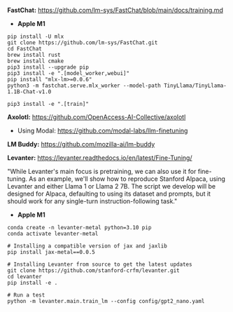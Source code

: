 **FastChat:** https://github.com/lm-sys/FastChat/blob/main/docs/training.md  

- **Apple M1**  

```
pip install -U mlx
git clone https://github.com/lm-sys/FastChat.git
cd FastChat
brew install rust 
brew install cmake
pip3 install --upgrade pip
pip3 install -e ".[model_worker,webui]"
pip install "mlx-lm>=0.0.6"
python3 -m fastchat.serve.mlx_worker --model-path TinyLlama/TinyLlama-1.1B-Chat-v1.0
```

```
pip3 install -e ".[train]"
```

**Axolotl:** https://github.com/OpenAccess-AI-Collective/axolotl  
- Using Modal: https://github.com/modal-labs/llm-finetuning

**LM Buddy:** https://github.com/mozilla-ai/lm-buddy  

**Levanter:** https://levanter.readthedocs.io/en/latest/Fine-Tuning/

"While Levanter's main focus is pretraining, we can also use it for fine-tuning. As an example, we'll show how to reproduce Stanford Alpaca, using Levanter and either Llama 1 or Llama 2 7B. The script we develop will be designed for Alpaca, defaulting to using its dataset and prompts, but it should work for any single-turn instruction-following task."

- **Apple M1**  

```
conda create -n levanter-metal python=3.10 pip
conda activate levanter-metal

# Installing a compatible version of jax and jaxlib
pip install jax-metal==0.0.5

# Installing Levanter from source to get the latest updates
git clone https://github.com/stanford-crfm/levanter.git
cd levanter
pip install -e .

# Run a test
python -m levanter.main.train_lm --config config/gpt2_nano.yaml
```
